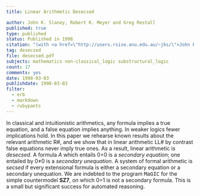 ```yaml
---
title: Linear Arithmetic Desecsed

author: John K. Slaney, Robert K. Meyer and Greg Restall
published: true
type: published
status: Published in 1998
citation: "(with <a href=\"http://users.rsise.anu.edu.au/~jks/\">John K. Slaney</a> and Robert K. Meyer) &ldquo;Linear Arithmetic Desecsed,&rdquo; <em>Logique et Analyse,</em> 39 (1996) 379&ndash;388 (published in 1998)."
tag: desecsed
file: desecsed.pdf
subjects: mathematics non-classical_logic substructural_logic
count: 17
comments: yes
date: 1998-03-03
publishdate: 1998-03-03
filter:
  - erb
  - markdown
  - rubypants
---
```

In classical and intuitionistic arithmetics, any formula implies a true equation, and a false equation implies anything. In weaker logics fewer implications hold. In this paper we rehearse known results about the relevant arithmetic R#, and we show that in linear arithmetic LL# by contrast false equations never imply true ones. As a result, linear arithmetic is <em>desecsed</em>. A formula <em>A</em> which entails 0=0 is a <em>secondary equation</em>; one entailed by 0&ne;0 is a <em>secondary unequation</em>. A system of formal arithmetic is <em>secsed</em> if every extensional formula is either a secondary equation or a secondary unequation. We are indebted to the program <tt>MaGIC</tt> for the simple countermodel <b>SZ7</b>, on which 0=1 is not a secondary formula. This is a small but significant success for automated reasoning.